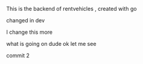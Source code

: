 This is the backend of rentvehicles , created with go 

changed in dev

I change this more


what is going on dude
ok
let me see

commit 2
